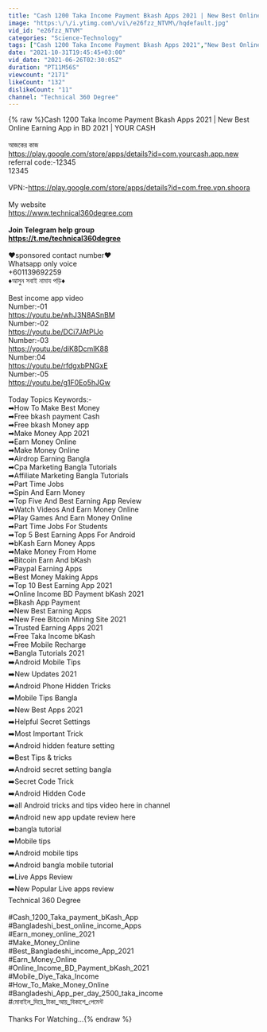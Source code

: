 ```yaml
---
title: "Cash 1200 Taka Income Payment Bkash Apps 2021 | New Best Online Earning App in BD 2021 | YOUR CASH"
image: "https:\/\/i.ytimg.com\/vi\/e26fzz_NTVM\/hqdefault.jpg"
vid_id: "e26fzz_NTVM"
categories: "Science-Technology"
tags: ["Cash 1200 Taka Income Payment Bkash Apps 2021","New Best Online Earning App in BD 2021","Best Earning Website 2021 BD"]
date: "2021-10-31T19:45:45+03:00"
vid_date: "2021-06-26T02:30:05Z"
duration: "PT11M56S"
viewcount: "2171"
likeCount: "132"
dislikeCount: "11"
channel: "Technical 360 Degree"
---
```

{% raw %}Cash 1200 Taka Income Payment Bkash Apps 2021 | New Best Online Earning App in BD 2021 | YOUR CASH<br /><br />আজকের কাজ<br /><a rel="nofollow" target="blank" href="https://play.google.com/store/apps/details?id=com.yourcash.app.new">https://play.google.com/store/apps/details?id=com.yourcash.app.new</a><br />referral code:-12345<br />                        12345<br /><br />VPN:-<a rel="nofollow" target="blank" href="https://play.google.com/store/apps/details?id=com.free.vpn.shoora">https://play.google.com/store/apps/details?id=com.free.vpn.shoora</a><br /><br />My website<br /><a rel="nofollow" target="blank" href="https://www.technical360degree.com">https://www.technical360degree.com</a><br />______________________________________<br />Join Telegram help group<br /><a rel="nofollow" target="blank" href="https://t.me/technical360degree">https://t.me/technical360degree</a><br />______________________________________ <br />♥sponsored contact number♥<br />       Whatsapp only voice <br />        +601139692259<br />    ♦আসুন সবাই নামায পড়ি♦<br /><br />Best income app video<br />Number:-01<br /><a rel="nofollow" target="blank" href="https://youtu.be/whJ3N8ASnBM">https://youtu.be/whJ3N8ASnBM</a><br />Number:-02<br /><a rel="nofollow" target="blank" href="https://youtu.be/DCi7JAtPlJo">https://youtu.be/DCi7JAtPlJo</a><br />Number:-03<br /><a rel="nofollow" target="blank" href="https://youtu.be/diK8DcmIK88">https://youtu.be/diK8DcmIK88</a><br />Number:04<br /><a rel="nofollow" target="blank" href="https://youtu.be/rfdgxbPNGxE">https://youtu.be/rfdgxbPNGxE</a><br />Number:-05<br /><a rel="nofollow" target="blank" href="https://youtu.be/g1F0Eo5hJGw">https://youtu.be/g1F0Eo5hJGw</a><br /><br />Today Topics Keywords:-<br />➡How To Make Best Money<br />➡Free bkash payment Cash <br />➡Free bkash Money app<br />➡Make Money App 2021<br />➡Earn Money Online<br />➡Make Money Online<br />➡Airdrop Earning Bangla<br />➡Cpa Marketing Bangla Tutorials <br />➡Affiliate Marketing Bangla Tutorials<br />➡Part Time Jobs <br />➡Spin And Earn Money <br />➡Top Five And Best Earning App Review <br />➡Watch Videos And Earn Money Online <br />➡Play Games And Earn Money Online<br />➡Part Time Jobs For Students<br />➡Top 5 Best Earning Apps For Android<br />➡bKash Earn Money Apps<br />➡Make Money From Home<br />➡Bitcoin Earn And bKash<br />➡Paypal Earning Apps<br />➡Best Money Making Apps<br />➡Top 10 Best Earning App 2021<br />➡Online Income BD Payment bKash 2021<br />➡Bkash App Payment <br />➡New Best Earning Apps<br />➡New Free Bitcoin Mining Site 2021<br />➡Trusted Earning Apps 2021<br />➡Free Taka Income bKash<br />➡Free Mobile Recharge<br />➡Bangla Tutorials 2021<br />➡️Android Mobile Tips <br />➡️New Updates 2021<br />➡️Android Phone Hidden Tricks<br />➡️Mobile Tips Bangla<br />➡️New Best Apps 2021<br />➡️Helpful Secret Settings<br />➡️Most Important Trick<br />➡️Android hidden feature setting<br />➡️Best Tips &amp; tricks<br />➡️Android secret setting bangla<br />➡️Secret Code Trick<br />➡️Android Hidden Code<br />➡️all Android tricks and tips video here in channel<br />➡️Android new app update review here<br />➡️bangla tutorial<br />➡️Mobile tips<br />➡️Android mobile tips<br />➡️Android bangla mobile tutorial<br />➡️Live Apps Review<br />➡️New Popular Live apps review<br />Technical 360 Degree<br /><br />#Cash_1200_Taka_payment_bKash_App<br />#Bangladeshi_best_online_income_Apps<br />#Earn_money_online_2021<br />#Make_Money_Online<br />#Best_Bangladeshi_income_App_2021<br />#Earn_Money_Online<br />#Online_Income_BD_Payment_bKash_2021<br />#Mobile_Diye_Taka_Income<br />#How_To_Make_Money_Online<br />#Bangladeshi_App_per_day_2500_taka_income<br />#মোবাইল_দিয়ে_টাকা_আয়_বিকাশে_পেমেন্ট<br /><br />  Thanks For Watching...{% endraw %}
